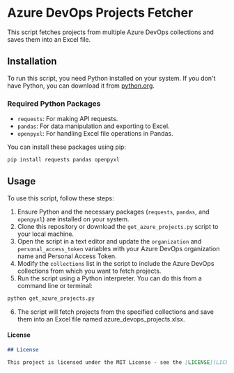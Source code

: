 # Azure DevOps Projects Fetcher

This script fetches projects from multiple Azure DevOps collections and saves them into an Excel file.

## Installation

To run this script, you need Python installed on your system. If you don't have Python, you can download it from [python.org](https://www.python.org/downloads/).

### Required Python Packages

- `requests`: For making API requests.
- `pandas`: For data manipulation and exporting to Excel.
- `openpyxl`: For handling Excel file operations in Pandas.

You can install these packages using pip:

```bash
pip install requests pandas openpyxl
```
## Usage

To use this script, follow these steps:

1. Ensure Python and the necessary packages (`requests`, `pandas`, and `openpyxl`) are installed on your system.
2. Clone this repository or download the `get_azure_projects.py` script to your local machine.
3. Open the script in a text editor and update the `organization` and `personal_access_token` variables with your Azure DevOps organization name and Personal Access Token.
4. Modify the `collections` list in the script to include the Azure DevOps collections from which you want to fetch projects.
5. Run the script using a Python interpreter. You can do this from a command line or terminal:

```bash
python get_azure_projects.py
```
6. The script will fetch projects from the specified collections and save them into an Excel file named azure_devops_projects.xlsx.

#### License

```markdown
## License

This project is licensed under the MIT License - see the [LICENSE](LICENSE) file for details.
```
